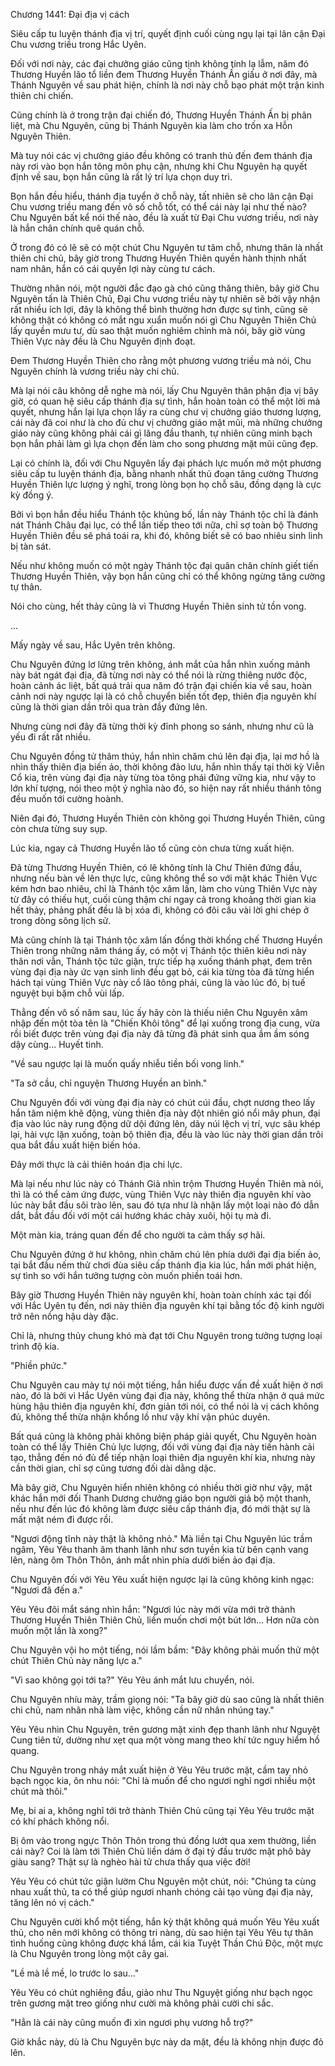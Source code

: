 




Chương 1441: Đại địa vị cách


Siêu cấp tu luyện thánh địa vị trí, quyết định cuối cùng ngụ lại tại lân cận Đại Chu vương triều trong Hắc Uyên.

Đối với nơi này, các đại chưởng giáo cũng tịnh không tính lạ lẫm, năm đó Thương Huyền lão tổ liền đem Thương Huyền Thánh Ấn giấu ở nơi đây, mà Thánh Nguyên về sau phát hiện, chính là nơi này chỗ bạo phát một trận kinh thiên chi chiến.

Cũng chính là ở trong trận đại chiến đó, Thương Huyền Thánh Ấn bị phân liệt, mà Chu Nguyên, cũng bị Thánh Nguyên kia làm cho trốn xa Hỗn Nguyên Thiên.

Mà tuy nói các vị chưởng giáo đều không có tranh thủ đến đem thánh địa này rơi vào bọn hắn tông môn phụ cận, nhưng khi Chu Nguyên hạ quyết định về sau, bọn hắn cũng là rất lý trí lựa chọn duy trì.

Bọn hắn đều hiểu, thánh địa tuyển ở chỗ này, tất nhiên sẽ cho lân cận Đại Chu vương triều mang đến vô số chỗ tốt, có thể cái này lại như thế nào? Chu Nguyên bất kể nói thế nào, đều là xuất từ Đại Chu vương triều, nơi này là hắn chân chính quê quán chỗ.

Ở trong đó có lẽ sẽ có một chút Chu Nguyên tư tâm chỗ, nhưng thân là nhất thiên chi chủ, bây giờ trong Thương Huyền Thiên quyền hành thịnh nhất nam nhân, hắn có cái quyền lợi này cùng tư cách.

Thường nhân nói, một người đắc đạo gà chó cũng thăng thiên, bây giờ Chu Nguyên tấn là Thiên Chủ, Đại Chu vương triều này tự nhiên sẽ bởi vậy nhận rất nhiều ích lợi, đây là không thể bình thường hơn được sự tình, cũng sẽ không thật có không có mắt ngu xuẩn muốn nói gì Chu Nguyên Thiên Chủ lấy quyền mưu tư, dù sao thật muốn nghiêm chỉnh mà nói, bây giờ vùng Thiên Vực này đều là Chu Nguyên định đoạt.

Đem Thương Huyền Thiên cho rằng một phương vương triều mà nói, Chu Nguyên chính là vương triều này chi chủ.

Mà lại nói câu không dễ nghe mà nói, lấy Chu Nguyên thân phận địa vị bây giờ, có quan hệ siêu cấp thánh địa sự tình, hắn hoàn toàn có thể một lời mà quyết, nhưng hắn lại lựa chọn lấy ra cùng chư vị chưởng giáo thương lượng, cái này đã coi như là cho đủ chư vị chưởng giáo mặt mũi, mà những chưởng giáo này cũng không phải cái gì lăng đầu thanh, tự nhiên cũng minh bạch bọn hắn phải làm gì lựa chọn đến làm cho song phương mặt mũi cũng đẹp.

Lại có chính là, đối với Chu Nguyên lấy đại phách lực muốn mở một phương siêu cấp tu luyện thánh địa, bằng nhanh nhất thủ đoạn tăng cường Thương Huyền Thiên lực lượng ý nghĩ, trong lòng bọn họ chỗ sâu, đồng dạng là cực kỳ đồng ý.

Bởi vì bọn hắn đều hiểu Thánh tộc khủng bố, lần này Thánh tộc chỉ là đánh nát Thánh Châu đại lục, có thể lần tiếp theo tới nữa, chỉ sợ toàn bộ Thương Huyền Thiên đều sẽ phá toái ra, khi đó, không biết sẽ có bao nhiêu sinh linh bị tàn sát.

Nếu như không muốn có một ngày Thánh tộc đại quân chân chính giết tiến Thương Huyền Thiên, vậy bọn hắn cũng chỉ có thể không ngừng tăng cường tự thân.

Nói cho cùng, hết thảy cũng là vì Thương Huyền Thiên sinh tử tồn vong.

...

Mấy ngày về sau, Hắc Uyên trên không.

Chu Nguyên đứng lơ lửng trên không, ánh mắt của hắn nhìn xuống mảnh này bát ngát đại địa, đã từng nơi này có thể nói là rừng thiêng nước độc, hoàn cảnh ác liệt, bất quá trải qua năm đó trận đại chiến kia về sau, hoàn cảnh nơi này ngược lại là có chỗ chuyển biến tốt đẹp, thiên địa nguyên khí cũng là thời gian dần trôi qua tràn đầy đứng lên.

Nhưng cùng nơi đây đã từng thời kỳ đỉnh phong so sánh, nhưng như cũ là yếu đi rất rất nhiều.

Chu Nguyên đồng tử thâm thúy, hắn nhìn chăm chú lên đại địa, lại mơ hồ là nhìn thấy thiên địa biến ảo, thời không đảo lưu, hắn nhìn thấy tại thời kỳ Viễn Cổ kia, trên vùng đại địa này từng tòa tông phái đứng vững kia, như vậy to lớn khí tượng, nói theo một ý nghĩa nào đó, so hiện nay rất nhiều thánh tông đều muốn tới cường hoành.

Niên đại đó, Thương Huyền Thiên còn không gọi Thương Huyền Thiên, cũng còn chưa từng suy sụp.

Lúc kia, ngay cả Thương Huyền lão tổ cũng còn chưa từng xuất hiện.

Đã từng Thương Huyền Thiên, có lẽ không tính là Chư Thiên đứng đầu, nhưng nếu bàn về lên thực lực, cũng không thể so với mặt khác Thiên Vực kém hơn bao nhiêu, chỉ là Thánh tộc xâm lấn, làm cho vùng Thiên Vực này từ đây có thiếu hụt, cuối cùng thậm chí ngay cả trong khoảng thời gian kia hết thảy, phảng phất đều là bị xóa đi, không có đôi câu vài lời ghi chép ở trong dòng sông lịch sử.

Mà cũng chính là tại Thánh tộc xâm lấn đồng thời khống chế Thương Huyền Thiên trong những năm tháng ấy, có một vị Thánh tộc thiên kiêu nơi này thân nơi vẫn, Thánh tộc tức giận, trực tiếp hạ xuống thánh phạt, đem trên vùng đại địa này ức vạn sinh linh đều gạt bỏ, cái kia từng tòa đã từng hiển hách tại vùng Thiên Vực này cổ lão tông phái, cũng là vào lúc đó, bị tuế nguyệt bụi bặm chỗ vùi lấp.

Thẳng đến vô số năm sau, lúc ấy hãy còn là thiếu niên Chu Nguyên xâm nhập đến một tòa tên là "Chiến Khôi tông" để lại xuống trong địa cung, vừa rồi biết được trên vùng đại địa này đã từng đã phát sinh qua ầm ầm sóng dậy cùng... Huyết tinh.

"Về sau ngược lại là muốn quấy nhiễu tiền bối vong linh."

"Ta sở cầu, chỉ nguyện Thương Huyền an bình."

Chu Nguyên đối với vùng đại địa này có chút cúi đầu, chợt nương theo lấy hắn tâm niệm khẽ động, vùng thiên địa này đột nhiên gió nổi mây phun, đại địa vào lúc này rung động dữ dội đứng lên, dãy núi lệch vị trí, vực sâu khép lại, hải vực lặn xuống, toàn bộ thiên địa, đều là vào lúc này thời gian dần trôi qua bắt đầu xuất hiện biến hóa.

Đây mới thực là cải thiên hoán địa chi lực.

Mà lại nếu như lúc này có Thánh Giả nhìn trộm Thương Huyền Thiên mà nói, thì là có thể cảm ứng được, vùng Thiên Vực này thiên địa nguyên khí vào lúc này bắt đầu sôi trào lên, sau đó tựa như là nhận lấy một loại nào đó dẫn dắt, bắt đầu đối với một cái hướng khác chảy xuôi, hội tụ mà đi.

Một màn kia, tráng quan đến để cho người ta cảm thấy sợ hãi.

Chu Nguyên đứng ở hư không, nhìn chăm chú lên phía dưới đại địa biến ảo, tại bắt đầu nếm thử chơi đùa siêu cấp thánh địa kia lúc, hắn mới phát hiện, sự tình so với hắn tưởng tượng còn muốn phiền toái hơn.

Bây giờ Thương Huyền Thiên này nguyên khí, hoàn toàn chính xác tại đối với Hắc Uyên tụ đến, nơi này thiên địa nguyên khí tại bằng tốc độ kinh người trở nên nồng hậu dày đặc.

Chỉ là, nhưng thủy chung khó mà đạt tới Chu Nguyên trong tưởng tượng loại trình độ kia.

"Phiền phức."

Chu Nguyên cau mày tự nói một tiếng, hắn hiểu được vấn đề xuất hiện ở nơi nào, đó là bởi vì Hắc Uyên vùng đại địa này, không thể thừa nhận ở quá mức hùng hậu thiên địa nguyên khí, đơn giản tới nói, có thể nói là vị cách không đủ, không thể thừa nhận khổng lồ như vậy khí vận phúc duyên.

Bất quá cũng là không phải không biện pháp giải quyết, Chu Nguyên hoàn toàn có thể lấy Thiên Chủ lực lượng, đối với vùng đại địa này tiến hành cải tạo, thẳng đến nó đủ để tiếp nhận loại thiên địa nguyên khí kia, nhưng này cần thời gian, chỉ sợ cũng tương đối dài dằng dặc.

Mà bây giờ, Chu Nguyên hiển nhiên không có nhiều thời giờ như vậy, mặt khác hắn mới đối Thanh Dương chưởng giáo bọn người giả bộ một thanh, nếu như đến lúc đó không làm được siêu cấp thánh địa, đó mới thật sự là mất mặt ném đi được rồi.

"Ngươi động tĩnh này thật là không nhỏ." Mà liền tại Chu Nguyên lúc trầm ngâm, Yêu Yêu thanh âm thanh lãnh như sơn tuyền kia từ bên cạnh vang lên, nàng ôm Thôn Thôn, ánh mắt nhìn phía dưới biến ảo đại địa.

Chu Nguyên đối với Yêu Yêu xuất hiện ngược lại là cũng không kinh ngạc: "Ngươi đã đến a."

Yêu Yêu đôi mắt sáng nhìn hắn: "Ngươi lúc này mới vừa mới trở thành Thương Huyền Thiên Thiên Chủ, liền muốn chơi một bút lớn... Hơn nữa còn muốn một lần là xong?"

Chu Nguyên vội ho một tiếng, nói lầm bầm: "Đây không phải muốn thử một chút Thiên Chủ này năng lực a."

"Vì sao không gọi tới ta?" Yêu Yêu ánh mắt lưu chuyển, nói.

Chu Nguyên nhíu mày, trầm giọng nói: "Ta bây giờ dù sao cũng là nhất thiên chi chủ, nam nhân nhà làm việc, không cần nữ nhân nhúng tay."

Yêu Yêu nhìn Chu Nguyên, trên gương mặt xinh đẹp thanh lãnh như Nguyệt Cung tiên tử, dường như xẹt qua một vòng mang theo khí tức nguy hiểm hồ quang.

Chu Nguyên trong nháy mắt xuất hiện ở Yêu Yêu trước mặt, cầm tay nhỏ bạch ngọc kia, ôn nhu nói: "Chỉ là muốn để cho ngươi nghỉ ngơi nhiều một chút mà thôi."

Mẹ, bi ai a, không nghĩ tới trở thành Thiên Chủ cũng tại Yêu Yêu trước mặt có khí phách không nổi.

Bị ôm vào trong ngực Thôn Thôn trong thú đồng lướt qua xem thường, liền cái này? Coi là làm tới Thiên Chủ liền dám ở đại tỷ đầu trước mặt phô bày giàu sang? Thật sự là nghèo hài tử chưa thấy qua việc đời!

Yêu Yêu có chút tức giận lườm Chu Nguyên một chút, nói: "Chúng ta cùng nhau xuất thủ, ta có thể giúp ngươi nhanh chóng cải tạo vùng đại địa này, tăng lên nó vị cách."

Chu Nguyên cười khổ một tiếng, hắn kỳ thật không quá muốn Yêu Yêu xuất thủ, cho nên mới không có thông tri nàng, dù sao hiện tại Yêu Yêu tự thân tình huống cũng không được khá lắm, cái kia Tuyệt Thần Chú Độc, một mực là Chu Nguyên trong lòng một cây gai.

"Lề mà lề mề, lo trước lo sau..."

Yêu Yêu có chút nghiêng đầu, giảo như Thu Nguyệt giống như bạch ngọc trên gương mặt treo giống như cười mà không phải cười chi sắc.

"Hẳn là cái này cũng muốn đi xin ngươi phụ vương hỗ trợ?"

Giờ khắc này, dù là Chu Nguyên bực này da mặt, đều là không nhịn được đỏ lên.




